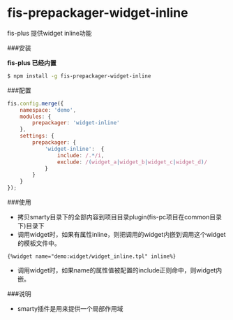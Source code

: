 fis-prepackager-widget-inline
==============================

fis-plus 提供widget inline功能

###安装

**fis-plus 已经内置**

```bash
$ npm install -g fis-prepackager-widget-inline
```

###配置
```javascript
fis.config.merge({
    namespace: 'demo',
    modules: {
        prepackager: 'widget-inline'
    },
    settings: {
        prepackager: {
            'widget-inline':  {
                include: /.*/i,
                exclude: /(widget_a|widget_b|widget_c|widget_d)/
            }
        }
    }
});
```

###使用
+ 拷贝smarty目录下的全部内容到项目目录plugin(fis-pc项目在common目录下)目录下
+ 调用widget时，如果有属性inline，则把调用的widget内嵌到调用这个widget的模板文件中。

```
{%widget name="demo:widget/widget_inline.tpl" inline%}
```
+ 调用widget时，如果name的属性值被配置的include正则命中，则widget内嵌。

###说明

+ smarty插件是用来提供一个局部作用域
